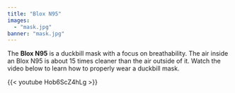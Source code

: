 ```yaml
---
title: "Blox N95"
images:
  - "mask.jpg"
banner: "mask.jpg"
---
```


The **Blox N95** is a duckbill mask with a focus on breathability. The air inside an Blox N95 is about 15 times cleaner than the air outside of it. Watch the video below to learn how to properly wear a duckbill mask.

{{< youtube Hob6ScZ4hLg >}}